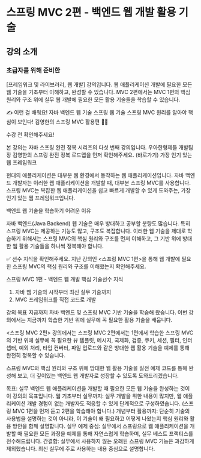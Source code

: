 # 스프링 MVC 2편 - 백엔드 웹 개발 활용 기술

## 강의 소개
### 초급자를 위해 준비한
[프레임워크 및 라이브러리, 웹 개발] 강의입니다.
웹 애플리케이션 개발에 필요한 모든 웹 기술을 기초부터 이해하고, 완성할 수 있습니다. MVC 2편에서는 MVC 1편의 핵심 원리와 구조 위에 실무 웹 개발에 필요한 모든 활용 기술들을 학습할 수 있습니다.

✍️
이런 걸
배워요!
자바 백엔드 웹 기술
스프링 웹 기술
스프링 MVC
원리를 알아야 핵심이 보인다!
김영한의 스프링 MVC 활용편 👨‍💻

수강 전 확인해주세요!

본 강의는 자바 스프링 완전 정복 시리즈의 다섯 번째 강의입니다. 우아한형제들 개발팀장 김영한의 스프링 완전 정복 로드맵을 먼저 확인해주세요. (바로가기)
가장 인기 있는 웹 프레임워크


현대의 애플리케이션은 대부분 웹 환경에서 동작하는 웹 애플리케이션입니다. 자바 백엔드 개발자는 이러한 웹 애플리케이션을 개발할 때, 대부분 스프링 MVC를 사용합니다. 스프링 MVC는 복잡한 웹 애플리케이션을 쉽고 빠르게 개발할 수 있게 도와주는, 가장 인기 있는 웹 프레임워크입니다.

백엔드 웹 기술을 학습하기 어려운 이유


자바 백엔드(Java Backend) 웹 기술은 매우 방대하고 공부할 분량도 많습니다. 특히 스프링 MVC는 제공하는 기능도 많고, 구조도 복잡합니다. 이러한 웹 기술을 제대로 학습하기 위해서는 스프링 MVC의 핵심 원리와 구조를 먼저 이해하고, 그 기반 위에 방대한 웹 활용 기술들을 하나씩 정복해야 합니다.

✅ 선수 지식을 확인해주세요.
지난 강의인 <스프링 MVC 1편>을 통해 웹 개발에 필요한 스프링 MVC의 핵심 원리와 구조를 이해했는지 확인해주세요.


스프링 MVC 1편 -
백엔드 웹 개발 핵심 기술선수 지식

1. 자바 웹 기술의 시작부터 최신 실무 기술까지
2. MVC 프레임워크를 직접 코드로 개발

강의 목표
지금까지 자바 백엔드 및 스프링 MVC 기반 기술을 학습해 왔습니다. 이번 강의에서는 지금까지 학습한 기반 위에 실무에 꼭 필요한 활용 기술을 배웁니다.



<스프링 MVC 2편> 강의에서는
스프링 MVC 2편에서는 1편에서 학습한 스프링 MVC의 기반 위에 실무에 꼭 필요한 뷰 템플릿, 메시지, 국제화, 검증, 쿠키, 세션, 필터, 인터셉터, 예외 처리, 타입 컨버터, 파일 업로드와 같은 방대한 웹 활용 기술을 예제를 통해 완전히 정복할 수 있습니다.

스프링 MVC와 핵심 원리와 구조 위에 방대한 웹 활용 기술을 실전 예제 코드를 통해 완성해 보고, 더 깊이있는 백엔드 웹 개발자로 성장할 수 있도록 도와드리겠습니다.

목표: 실무 백엔드 웹 애플리케이션을 개발할 때 필요한 모든 웹 기술을 완성하는 것이 이 강의의 목표입니다.
웹 기초부터 실무까지: 실무 개발을 위한 내용이 많지만, 웹 애플리케이션 개발 경험이 없는 개발자도 적응할 수 있게 단계적으로 구성하였습니다. (스프링 MVC 1편을 먼저 듣고 2편을 학습해야 합니다.)
개념부터 활용까지: 단순히 기술의 사용법을 설명하는 것이 아니라, 이 기술이 왜 필요하고 어떻게 나왔는지 핵심 원리와 활용 방안을 함께 설명합니다.
실무 예제 중심: 실무에서 스프링으로 웹 애플리케이션을 개발할 때 필요한 모든 과정을 예제를 통해 자연스럽게 학습하며, 실무 베스트 프랙티스를 전수해드립니다.
간결함: 실무에서 사용하지 않는 오래된 스프링 MVC 기능은 과감하게 제외했습니다. 최신 실무에 주로 사용하는 내용 중심으로 설명합니다.